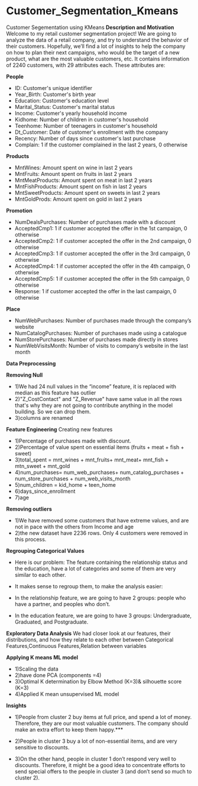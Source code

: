 # Customer_Segmentation_Kmeans
Customer Segementation using KMeans
**Description and Motivation**
Welcome to my retail customer segmentation project! We are going to analyze the data of a retail company, and try to understand the behavior of their customers. Hopefully, we’ll find a lot of insights to help the company on how to plan their next campaigns, who would be the target of a new product, what are the most valuable customers, etc.
It contains information of 2240 customers, with 29 attributes each. These attributes are: 

**People**
- ID: Customer's unique identifier
- Year_Birth: Customer's birth year
- Education: Customer's education level
- Marital_Status: Customer's marital status
- Income: Customer's yearly household income
- Kidhome: Number of children in customer's household
- Teenhome: Number of teenagers in customer's household
- Dt_Customer: Date of customer's enrollment with the company
- Recency: Number of days since customer's last purchase
- Complain: 1 if the customer complained in the last 2 years, 0 otherwise

**Products**

- MntWines: Amount spent on wine in last 2 years
- MntFruits: Amount spent on fruits in last 2 years
- MntMeatProducts: Amount spent on meat in last 2 years
- MntFishProducts: Amount spent on fish in last 2 years
- MntSweetProducts: Amount spent on sweets in last 2 years
- MntGoldProds: Amount spent on gold in last 2 years

**Promotion**

- NumDealsPurchases: Number of purchases made with a discount
- AcceptedCmp1: 1 if customer accepted the offer in the 1st campaign, 0 otherwise
- AcceptedCmp2: 1 if customer accepted the offer in the 2nd campaign, 0 otherwise
- AcceptedCmp3: 1 if customer accepted the offer in the 3rd campaign, 0 otherwise
- AcceptedCmp4: 1 if customer accepted the offer in the 4th campaign, 0 otherwise
- AcceptedCmp5: 1 if customer accepted the offer in the 5th campaign, 0 otherwise
- Response: 1 if customer accepted the offer in the last campaign, 0 otherwise

**Place**

- NumWebPurchases: Number of purchases made through the company’s website
- NumCatalogPurchases: Number of purchases made using a catalogue
- NumStorePurchases: Number of purchases made directly in stores
- NumWebVisitsMonth: Number of visits to company’s website in the last month

**Data Preprocessing**

**Removing Null**
- 1)We had 24 null values in the “income” feature, it is replaced with median as this feature has outlier
- 2)"Z_CostContact" and "Z_Revenue" have same value in all the rows that's why 
     they are not going to contribute anything in the model building. So we can drop them.
- 3)columns are renamed

**Feature Engineering**
Creating new features
- 1)Percentage of purchases made with discount.
- 2)Percentage of value spent on essential items (fruits + meat + fish + sweet)
- 3)total_spent = mnt_wines + mnt_fruits+ mnt_meat+ mnt_fish + mtn_sweet + mnt_gold
- 4)num_purchases= num_web_purchases+ num_catalog_purchases + num_store_purchases + num_web_visits_month 
- 5)num_children =  kid_home  + teen_home
- 6)days_since_enrollment  
- 7)age 

**Removing outliers**
- 1)We have removed some customers that have extreme values, and are not in pace with the others from Income and age
- 2)the new dataset have 2236 rows. Only 4 customers were removed in this process.

**Regrouping Categorical Values**
- Here is our problem: The feature containing the relationship status and the education, have a lot of categories and some of them are very similar to each other. 
- It makes sense to regroup them, to make the analysis easier:

- In the relationship feature, we are going to have 2 groups: people who have a partner, and peoples who don’t.
- In the education feature, we are going to have 3 groups: Undergraduate, Graduated, and Postgraduate.

**Exploratory Data Analysis**
We had closer look at our features, their distributions, and how they relate to each other between Categorical Features,Continuous Features,Relation between variables

**Applying K means ML model**
- 1)Scaling the data
- 2)have done PCA (components =4)
- 3)Optimal K determination by Elbow Method (K=3)& silhouette score (K=3)
- 4)Applied K mean unsupervised ML model

**Insights**
- 1)People from cluster 2 buy items at full price, and spend a lot of money. Therefore, they are our most valuable customers. The company should make an extra effort to keep them happy.***

- 2)People in cluster 3 buy a lot of non-essential items, and are very sensitive to discounts.

- 3)On the other hand, people in cluster 1 don’t respond very well to discounts. Therefore, it might be a good idea to concentrate efforts to send special offers to the people in cluster 3 (and don’t send so much to cluster 2).
